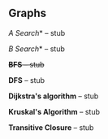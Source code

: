 Graphs
---------

**A* Search** – stub

**B* Search** – stub

~~**BFS** – stub~~

**DFS** – stub 

**Dijkstra's algorithm** – stub

**Kruskal's Algorithm** – stub

**Transitive Closure** – stub

